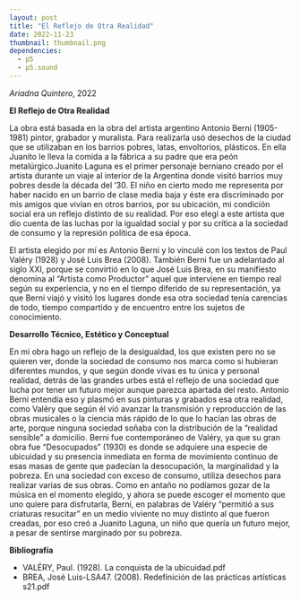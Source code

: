 ```yaml
---
layout: post
title: "El Reflejo de Otra Realidad"
date: 2022-11-23
thumbnail: thumbnail.png
dependencies:
  - p5
  - p5.sound
---
```


<div id="div-sketch">
    <script type="text/javascript" src="sketch.js"></script>
</div>

_Ariadna Quintero_, 2022

**El Reflejo de Otra Realidad**

La obra está basada en la obra del artista argentino Antonio Berni (1905-1981) pintor, grabador
y muralista. Para realizarla usó desechos de la ciudad que se utilizaban en los barrios pobres, latas,
envoltorios, plásticos. En ella Juanito le lleva la comida a la fábrica a su padre que era peón
metalúrgico.Juanito Laguna es el primer personaje berniano creado por el artista durante un
viaje al interior de la Argentina donde visitó barrios muy pobres desde la década del ‘30. El
niño en cierto modo me representa por haber nacido en un barrio de clase media baja y éste
era discriminado por mis amigos que vivían en otros barrios, por su ubicación, mi condición
social era un reflejo distinto de su realidad. Por eso elegí a este artista que dio cuenta de las
luchas por la igualdad social y por su crítica a la sociedad de consumo y la represión política de
esa época. 

El artista elegido por mí es Antonio Berni y lo vinculé con los textos de Paul Valéry (1928) y
José Luis Brea (2008).
También Berni fue un adelantado al siglo XXI, porque se convirtió en lo que José Luis Brea, en
su manifiesto denomina al “Artista como Productor” aquel que interviene en tiempo real
según su experiencia, y no en el tiempo diferido de su representación, ya que Berni viajó y
visitó los lugares donde esa otra sociedad tenía carencias de todo, tiempo compartido y de
encuentro entre los sujetos de conocimiento.

**Desarrollo Técnico, Estético y Conceptual**

En mi obra hago un reflejo de la desigualdad, los que existen pero no se quieren ver,
donde la sociedad de consumo nos marca como si hubieran diferentes mundos, y que según
donde vivas es tu única y personal realidad, detrás de las grandes urbes está el reflejo de una
sociedad que lucha por tener un futuro mejor aunque parezca apartada del resto.
Antonio Berni entendía eso y plasmó en sus pinturas y grabados esa otra realidad, como
Valéry que según él vió avanzar la transmisión y reproducción de las obras musicales o la
ciencia más rápido de lo que lo hacían las obras de arte, porque ninguna sociedad soñaba con
la distribución de la “realidad sensible” a domicilio.
Berni fue contemporáneo de Valéry, ya que su gran obra fue “Desocupados” (1930) es donde
se adquiere una especie de ubicuidad y su presencia inmediata en forma de movimiento
continuo de esas masas de gente que padecían la desocupación, la marginalidad y la pobreza.
En una sociedad con exceso de consumo, utiliza desechos para realizar varias de sus obras.
Como en antaño no podíamos gozar de la música en el momento elegido, y ahora se puede
escoger el momento que uno quiere para disfrutarla, Berni, en palabras de Valéry “permitió a
sus criaturas resucitar” en un medio viviente no muy distinto al que fueron creadas, por eso
creó a Juanito Laguna, un niño que quería un futuro mejor, a pesar de sentirse marginado por
su pobreza.

**Bibliografía**

- VALÉRY, Paul. (1928). La conquista de la ubicuidad.pdf
- BREA, José Luis-LSA47. (2008). Redefinición de las prácticas artísticas s21.pdf
